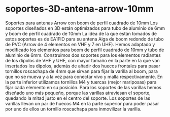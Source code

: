 # soportes-3D-antena-arrow-10mm
Soportes para antenas Arrow con boom de perfil cuadrado de 10mm
Los soportes diseñados en 3D están optimizados para tubo de aluminio de 6mm y boom de perfil cuadrado de 10mm
La idea de la que están tomados de estos soportes es de EA1FID para su antena Aiga de boom redondo de tubo de PVC (Arrow de 4 elementos en VHF y 7 en UHF).
Hemos adaptado y modificado los elementos para boom de perfil cuadrado de 10mm y tubo de aluminio de 6mm.
Construimos dos soportes para los elementos radiantes de los dipolos de VHF y UHF, con mayor tamaño en la parte en la que van insertados los dipolos,
además de añadir dos huecos frontales para pasar tornillos roscachapa de 4mm que sirvan para fijar la varilla al boom, para que no se mueva y a la vez
para conectar vivo y malla respectivamente.
En la parte inferior utilizamos tornillos M4 y tuercas (mejor mariposas) para fijar cada elemento en su posición.
Para los soportes de las varillas hemos diseñado uno más pequeño, porque las varillas atraviesan el soporte, quedando la mitad justo en el centro del soporte.
Los soportes de las varillas llevan un par de huecos M4 en la parte superior para poder pasar por uno de ellos un tornillo roscachapa para inmovilizar la varilla.
